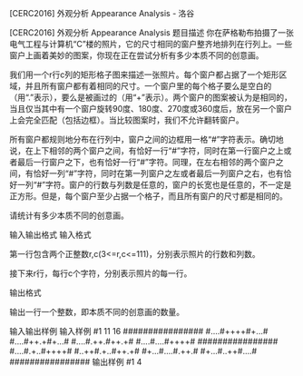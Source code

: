 



[CERC2016] 外观分析 Appearance Analysis - 洛谷














[CERC2016] 外观分析 Appearance Analysis
题目描述
你在萨格勒布拍摄了一张电气工程与计算机“C”楼的照片，它的尺寸相同的窗户整齐地排列在行列上。一些窗户上画着美妙的图案，你现在正在尝试分析有多少本质不同的创意画。


我们用一个r行c列的矩形格子图来描述一张照片。每个窗户都占据了一个矩形区域，并且所有窗户都有着相同的尺寸。一个窗户里的每个格子要么是空白的（用“.”表示），要么是被画过的（用“+”表示）。两个窗户的图案被认为是相同的，当且仅当其中有一个窗户旋转90度、180度、270度或360度后，放在另一个窗户上会完全匹配（包括边框）。当比较图案时，我们不允许翻转窗户。


所有窗户都规则地分布在行列中，窗户之间的边框用一格“#”字符表示。确切地说，在上下相邻的两个窗户之间，有恰好一行“#”字符，同时在第一行窗户之上或者最后一行窗户之下，也有恰好一行“#”字符。同理，在左右相邻的两个窗户之间，有恰好一列“#”字符，同时在第一列窗户之左或者最后一列窗户之右，也有恰好一列“#”字符。窗户的行数与列数是任意的，窗户的长宽也是任意的，不一定是正方形。但是，每个窗户至少占据一个格子，而且所有窗户的尺寸都是相同的。


请统计有多少本质不同的创意画。

输入输出格式
输入格式

第一行包含两个正整数r,c(3<=r,c<=111)，分别表示照片的行数和列数。

接下来r行，每行c个字符，分别表示照片的每一行。

输出格式

输出一行一个整数，即本质不同的创意画的数量。

输入输出样例
输入样例 #1
11 16
################
#....#++++#+...#
#....#++.+#+...#
#....#.++.#++.+#
#....#....#++++#
################
#....#.+..#++++#
#..++#.+..#++.+#
#+...#....#.++.#
#+...#..++#....#
################
输出样例 #1
4






